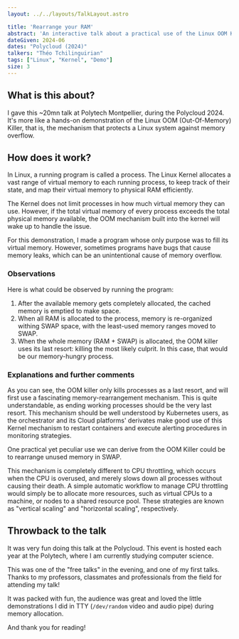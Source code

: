 ```yaml
---
layout: ../../layouts/TalkLayout.astro

title: 'Rearrange your RAM'
abstract: 'An interactive talk about a practical use of the Linux OOM Killer.'
dateGiven: 2024-06
dates: "Polycloud (2024)"
talkers: "Théo Tchilinguirian"
tags: ["Linux", "Kernel", "Demo"]
size: 3
---
```


## What is this about?

I gave this ~20mn talk at Polytech Montpellier, during the Polycloud 2024.  
It's more like a hands-on demonstration of the Linux OOM (Out-Of-Memory) Killer, that is, the mechanism that protects a Linux system against memory overflow.

## How does it work?

In Linux, a running program is called a process. The Linux Kernel allocates a vast range of virtual memory to each running process, to keep track of their state, and map their virtual memory to physical RAM efficiently.

The Kernel does not limit processes in how much virtual memory they can use. However, if the total virtual memory of every process exceeds the total physical memory available, the OOM mechanism built into the kernel will wake up to handle the issue.

For this demonstration, I made a program whose only purpose was to fill its virtual memory. However, sometimes programs have bugs that cause memory leaks, which can be an unintentional cause of memory overflow.

### Observations

Here is what could be observed by running the program:

1. After the available memory gets completely allocated, the cached memory is emptied to make space.
2. When all RAM is allocated to the process, memory is re-organized withing SWAP space, with the least-used memory ranges moved to SWAP.
3. When the whole memory (RAM + SWAP) is allocated, the OOM killer uses its last resort: killing the most likely culprit. In this case, that would be our memory-hungry process.

### Explanations and further comments

As you can see, the OOM killer only kills processes as a last resort, and will first use a fascinating memory-rearrangement mechanism. This is quite understandable, as ending working processes should be the very last resort. This mechanism should be well understood by Kubernetes users, as the orchestrator and its Cloud platforms' derivates make good use of this Kernel mechanism to restart containers and execute alerting procedures in monitoring strategies.

One practical yet peculiar use we can derive from the OOM Killer could be to rearrange unused memory in SWAP.

This mechanism is completely different to CPU throttling, which occurs when the CPU is overused, and merely slows down all processes without causing their death.
A simple automatic workflow to manage CPU throttling would simply be to allocate more resources, such as virtual CPUs to a machine, or nodes to a shared resource pool. These strategies are known as "vertical scaling" and "horizontal scaling", respectively.

## Throwback to the talk

It was very fun doing this talk at the Polycloud. This event is hosted each year at the Polytech, where I am currently studying computer science.

This was one of the "free talks" in the evening, and one of my first talks. Thanks to my professors, classmates and professionals from the field for attending my talk!

It was packed with fun, the audience was great and loved the little demonstrations I did in TTY (`/dev/random` video and audio pipe) during memory allocation.

And thank you for reading!
